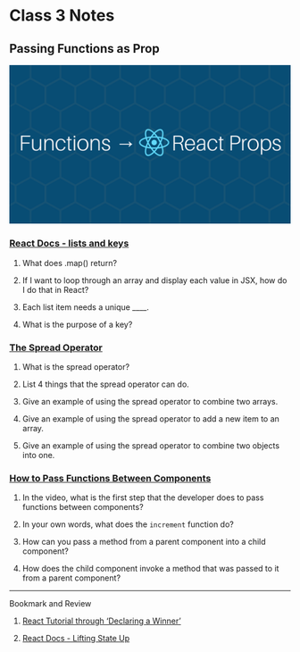 # Class 3 Notes

## Passing Functions as Prop

![](./imgs/functionsprops.png)

### [React Docs - lists and keys](https://reactjs.org/docs/lists-and-keys.html)

1. What does .map() return?

1. If I want to loop through an array and display each value in JSX, how do I do that in React?

1. Each list item needs a unique ____.

1. What is the purpose of a key?

### [The Spread Operator](https://medium.com/coding-at-dawn/how-to-use-the-spread-operator-in-javascript-b9e4a8b06fab)

1. What is the spread operator?

1. List 4 things that the spread operator can do.

1. Give an example of using the spread operator to combine two arrays.

1. Give an example of using the spread operator to add a new item to an array.

1. Give an example of using the spread operator to combine two objects into one.

### [How to Pass Functions Between Components](https://www.youtube.com/watch?v=c05OL7XbwXU)

1. In the video, what is the first step that the developer does to pass functions between components?

1. In your own words, what does the `increment` function do?

1. How can you pass a method from a parent component into a child component?

1. How does the child component invoke a method that was passed to it from a parent component?

---

Bookmark and Review

1. [React Tutorial through ‘Declaring a Winner’](https://reactjs.org/tutorial/tutorial.html)

1. [React Docs - Lifting State Up](https://reactjs.org/docs/lifting-state-up.html)